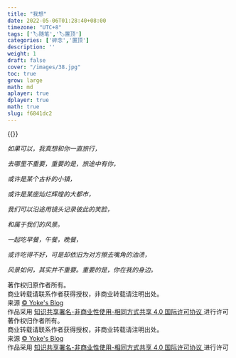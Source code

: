 ```yaml
---
title: "我想"
date: 2022-05-06T01:28:40+08:00
timezone: "UTC+8"
tags: ['🏷️随笔','🏷️置顶']
categories: ['碎念','置顶']
description: ''
weight: 1
draft: false
cover: "/images/38.jpg"
toc: true
grow: large
math: md
aplayer: true
dplayer: true
math: true
slug: f6841dc2
---
```

{{<aplayer url="https://www.onlo.me/d/bolg/music/%E6%80%9C%E6%A2%A6Snow_X%20-%20%E6%89%80%E5%BF%B5%E7%9A%86%E6%98%9F%E6%B2%B3%20(%E7%BA%AF%E9%9F%B3%E4%B9%90).flac"
        name="所念皆星河"
        artist="怜梦Snow_X -"
        cover="https://www.onlo.me/d/bolg/img/500.jpg"
        lrc=" "
        lrcType="3">}}

*如果可以，我真想和你一直旅行，*

*去哪里不重要，重要的是，旅途中有你，*

*或许是某个古朴的小镇，*

*或许是某座灿烂辉煌的大都市，*

*我们可以沿途用镜头记录彼此的笑脸，*

*和属于我们的风景。*

*一起吃早餐，午餐，晚餐，*

*或许吃得不好，可是却依旧为对方擦去嘴角的油渍，*

*风景如何，其实并不重要。重要的是，你在我的身边。*


<div>
<div> 著作权归原作者所有。</div>
<div> 商业转载请联系作者获得授权，非商业转载请注明出处。</div>    
<div>来源 <a target="_blank" href="www.yoke.ink"> © Yoke's Blog </a></div>  
 <div class="copyright-text">作品采用 <a class="text-decoration-none" target="_blank" href="https://creativecommons.org/licenses/by/4.0/deed.zh">
 知识共享署名-非商业性使用-相同方式共享 4.0 国际许可协议 </a>进行许可 </div></div>






<div>
<div> 著作权归作者所有。</div>
<div> 商业转载请联系作者获得授权，非商业转载请注明出处。</div>    
<div>来源 <a target="_blank" href="www.yoke.ink"> © Yoke's Blog </a></div>  

 <div class="copyright-text">作品采用 <a class="text-decoration-none" target="_blank" href="https://creativecommons.org/licenses/by/4.0/deed.zh">
 知识共享署名-非商业性使用-相同方式共享 4.0 国际许可协议 </a>进行许可 </div></div>